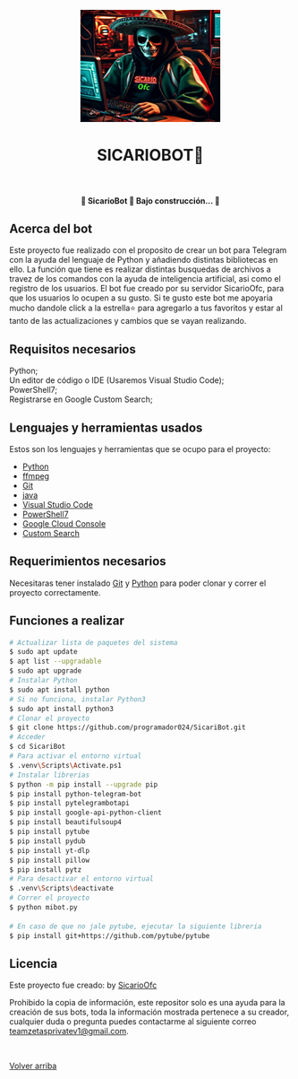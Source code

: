 <div align="center" id="top"> 
  
  <!-- <a hredth="">Demo</a> -->
</div>



<p align="center">

<img src="imagenes/sicaribot_menu.jpg" alt="Bot Telegram" height="200px" width="250px"/>

<h1 align="center">SICARIOBOT🤖</h1>

  &#xa0;
  
</p>

<!-- Status -->

 <h4 align="center"> 
	🚧  SicarioBot 🚀 Bajo construcción...  🚧
</h4> 

## Acerca del bot ##

Este proyecto fue realizado con el proposito de crear un bot para Telegram con la ayuda del lenguaje de Python y añadiendo distintas bibliotecas en ello. La función que tiene es realizar distintas busquedas de archivos a travez de los comandos con la ayuda de inteligencia artificial, asi como el registro de los usuarios. El bot fue creado por su servidor SicarioOfc, para que los usuarios lo ocupen a su gusto. Si te gusto este bot me apoyaria mucho dandole click a la estrella⭐ para agregarlo a tus favoritos y estar al tanto de las actualizaciones y cambios que se vayan realizando.

## Requisitos necesarios ##

Python;\
Un editor de código o IDE (Usaremos Visual Studio Code);\
PowerShell7;\
Registrarse en Google Custom Search;

## Lenguajes y herramientas usados ##

Estos son los lenguajes y herramientas que se ocupo para el proyecto:

- [Python](https://www.python.org/downloads/)
- [ffmpeg](https://www.gyan.dev/ffmpeg/builds/)
- [Git](https://git-scm.com/)
- [java](https://www.java.com/es/download/ie_manual.jsp)
- [Visual Studio Code](https://code.visualstudio.com/)
- [PowerShell7](https://github.com/powershell/powershell/releases)
- [Google Cloud Console](https://console.cloud.google.com)
- [Custom Search](https://programmablesearchengine.google.com/controlpanel/all)

## Requerimientos necesarios ##

Necesitaras tener instalado [Git](https://git-scm.com) y [Python](https://www.python.org/downloads/) para poder clonar y correr el proyecto correctamente.

## Funciones a realizar ##

```bash
# Actualizar lista de paquetes del sistema
$ sudo apt update
$ apt list --upgradable
$ sudo apt upgrade
# Instalar Python
$ sudo apt install python
# Si no funciona, instalar Python3
$ sudo apt install python3
# Clonar el proyecto
$ git clone https://github.com/programador024/SicariBot.git
# Acceder
$ cd SicariBot
# Para activar el entorno virtual
$ .venv\Scripts\Activate.ps1
# Instalar librerias
$ python -m pip install --upgrade pip
$ pip install python-telegram-bot
$ pip install pytelegrambotapi
$ pip install google-api-python-client
$ pip install beautifulsoup4
$ pip install pytube
$ pip install pydub
$ pip install yt-dlp
$ pip install pillow
$ pip install pytz
# Para desactivar el entorno virtual
$ .venv\Scripts\deactivate
# Correr el proyecto
$ python mibot.py

# En caso de que no jale pytube, ejecutar la siguiente libreria
$ pip install git+https://github.com/pytube/pytube
```

## Licencia ##

Este proyecto fue creado: by <a href="https://github.com/programador024" target="_blank">SicarioOfc</a>

Prohibido la copia de información, este repositor solo es una ayuda para la creación de sus bots, toda la información mostrada pertenece a su creador, cualquier duda o pregunta puedes contactarme al siguiente correo <a href="mailto:teamzetasprivatev1@gmail.com?subject=Consulta&body=Hola,%20me%20gustaría%20saber%20más%20sobre..." style="text-decoration: none;" target="_blank">teamzetasprivatev1@gmail.com</a>.

&#xa0;

<a href="#top">Volver arriba</a>
